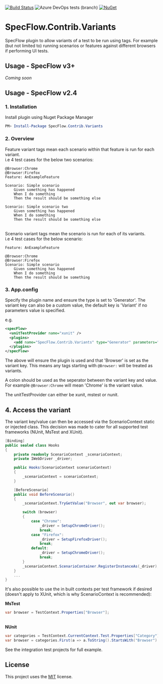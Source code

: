[![Build Status](https://dev.azure.com/totaltestltd/Total%20Test/_apis/build/status/TotalTest.SpecFlow.Contrib.Variants?branchName=release)](https://dev.azure.com/totaltestltd/Total%20Test/_build/latest?definitionId=5&branchName=release)
![Azure DevOps tests (branch)](https://img.shields.io/azure-devops/tests/totaltestltd/Total%20Test/5/release)
[![NuGet](https://img.shields.io/nuget/v/specflow.contrib.variants.svg)](https://nuget.org/packages/specflow.contrib.variants)

# SpecFlow.Contrib.Variants
SpecFlow plugin to allow variants of a test to be run using tags.
For example (but not limited to) running scenarios or features against different browsers if performing UI tests. 

## Usage - SpecFlow v3+
_Coming soon_

## Usage - SpecFlow v2.4

### 1. Installation

Install plugin using Nuget Package Manager

```powershell
PM> Install-Package SpecFlow.Contrib.Variants
```

### 2. Overview
Feature variant tags mean each scenario within that feature is run for each variant.
\
i.e 4 test cases for the below two scenarios:
```gherkin
@Browser:Chrome
@Browser:Firefox
Feature: AnExampleFeature

Scenario: Simple scenario
	Given something has happened
	When I do something
	Then the result should be something else

Scenario: Simple scenario two
	Given something has happened
	When I do something
	Then the result should be something else
```
\
Scenario variant tags mean the scenario is run for each of its variants.
\
i.e 4 test cases for the below scenario:
```gherkin
Feature: AnExampleFeature

@Browser:Chrome
@Browser:Firefox
Scenario: Simple scenario
	Given something has happened
	When I do something
	Then the result should be something
```

### 3. App.config
Specify the plugin name and ensure the type is set to 'Generator'. The variant key can also be a custom value, the default key is 'Variant' if no parameters value is specified.

e.g. 
```XML
<specFlow>
  <unitTestProvider name="xunit" />
  <plugins>
    <add name="SpecFlow.Contrib.Variants" type="Generator" parameters="Browser" />
  </plugins>
</specFlow>
 ```
The above will ensure the plugin is used and that 'Browser' is set as the variant key. This means any tags starting with `@Browser:` will be treated as variants. 

A colon should be used as the seperator between the variant key and value. For example `@Browser:Chrome` will mean 'Chrome' is the variant value.

The unitTestProvider can either be xunit, mstest or nunit.

## 4. Access the variant
The variant key/value can then be accessed via the ScenarioContext static or injected class. This decision was made to cater for all supported test frameworks (NUnit, MsTest and XUnit).

```csharp
[Binding]
public sealed class Hooks
{
    private readonly ScenarioContext _scenarioContext;
    private IWebDriver _driver;

    public Hooks(ScenarioContext scenarioContext)
    {
        _scenarioContext = scenarioContext;
    }

    [BeforeScenario]
    public void BeforeScenario()
    {
        _scenarioContext.TryGetValue("Browser", out var browser);

        switch (browser)
        {
            case "Chrome":
                _driver = SetupChromeDriver();
                break;
            case "Firefox":
                _driver = SetupFirefoxDriver();
                break;
            default:
                _driver = SetupChromeDriver();
                break;
        }
        _scenarioContext.ScenarioContainer.RegisterInstanceAs(_driver);
    }
    ...
}
```

It's also possible to use the in built contexts per test framework if desired (doesn't apply to XUnit, which is why ScenarioContext is recommended):

__MsTest__
```csharp
var browser = TestContext.Properties["Browser"];
```
\
__NUnit__
```csharp
var categories = TestContext.CurrentContext.Test.Properties["Category"];
var browser = categories.First(a => a.ToString().StartsWith("Browser").ToString().Split(':')[1];
```

See the integration test projects for full example.

## License
This project uses the [MIT](https://choosealicense.com/licenses/mit/) license.
